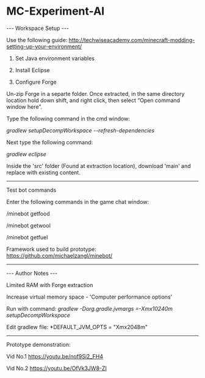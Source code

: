# MC-Experiment-AI

--- Workspace Setup ---

Use the following guide: http://techwiseacademy.com/minecraft-modding-setting-up-your-environment/

1) Set Java environment variables

2) Install Eclipse

3) Configure Forge

Un-zip Forge in a separte folder.
Once extracted, in the same directory location hold down shift, and right click, then select “Open command window here”.

Type the following command in the cmd window: 

*gradlew setupDecompWorkspace --refresh-dependencies*

Next type the following command:

*gradlew eclipse*

Inside the 'src' folder (Found at extraction location), download 'main' and replace with existing content.

___________________________________________

Test bot commands

Enter the following commands in the game chat window:

/minebot getfood

/minebot getwool

/minebot getfuel

Framework used to build prototype: https://github.com/michaelzangl/minebot/

________________________________________

--- Author Notes ---

Limited RAM with Forge extraction

Increase virtual memory space - 'Computer performance options'

Run with command: *gradlew -Dorg.gradle.jvmargs =-Xmx10240m setupDecompWorkspace*

Edit gradlew file:
*DEFAULT_JVM_OPTS = "Xmx2048m"

________________________________________

Prototype demonstration:

Vid No.1   https://youtu.be/nof9Si2_FH4

Vid No.2   https://youtu.be/OfVk3JW8-ZI



